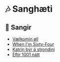 # 🎶 Sanghæti

## 📜 Sangir

- [Vælkomin øll](sange/vaelkomin.md)  
- [When I'm Sixty-Four](sange/when-im-64.md)  
- [Katrin býr á strondini](sange/katrin.md)
- [Eftir 1001 nátt](sange/eftir.1001_natt.md)
